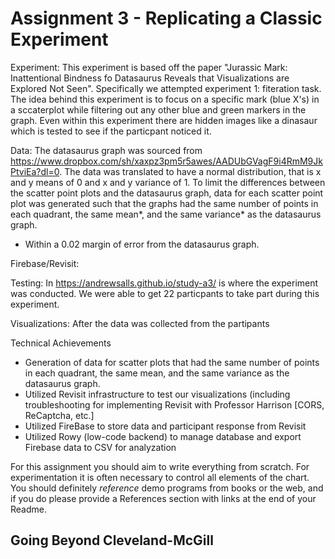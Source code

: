 Assignment 3 - Replicating a Classic Experiment  
===

Experiment: This experiment is based off the paper "Jurassic Mark: Inattentional Bindness fo Datasaurus Reveals that Visualizations are Explored Not Seen". Specifically we attempted experiment 1: fiteration task. The idea behind this experiment is to focus on a specific mark (blue X's) in a sccaterplot while filtering out any other blue and green markers in the graph. Even within this experiment there are hidden images like a dinasaur which is tested to see if the particpant noticed it.

Data: The datasaurus graph was sourced from https://www.dropbox.com/sh/xaxpz3pm5r5awes/AADUbGVagF9i4RmM9JkPtviEa?dl=0. The data was translated to have a normal distribution, that is x and y means of 0 and x and y variance of 1. To limit the differences between the scatter point plots and the datasaurus graph, data for each scatter point plot was generated such that the graphs had the same number of points in each quadrant, the same mean*, and the same variance* as the datasaurus graph.

* Within a 0.02 margin of error from the datasaurus graph.

Firebase/Revisit:

Testing: In https://andrewsalls.github.io/study-a3/ is where the experiment was conducted. We were able to get 22 particpants to take part during this experiment. 

Visualizations: After the data was collected from the partipants 

Technical Achievements
- Generation of data for scatter plots that had the same number of points in each quadrant, the same mean, and the same variance as the datasaurus graph.
- Utilized Revisit infrastructure to test our visualizations (including troubleshooting for implementing Revisit with Professor Harrison [CORS, ReCaptcha, etc.]
- Utilized FireBase to store data and participant response from Revisit
- Utilized Rowy (low-code backend) to manage database and export Firebase data to CSV for analyzation

For this assignment you should aim to write everything from scratch. For experimentation it is often necessary to control all elements of the chart.
You should definitely *reference* demo programs from books or the web, and if you do please provide a References section with links at the end of your Readme.

Going Beyond Cleveland-McGill
---

